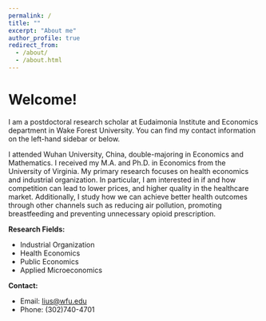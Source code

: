 ```yaml
---
permalink: /
title: ""
excerpt: "About me"
author_profile: true
redirect_from: 
  - /about/
  - /about.html
---
```


# Welcome!

I am a postdoctoral research scholar at Eudaimonia Institute and Economics department in Wake Forest University. You can find my contact information on the left-hand sidebar or below.

I attended Wuhan University, China, double-majoring in Economics and Mathematics. I received my M.A. and Ph.D. in Economics from the University of Virginia. My primary research focuses on health economics and industrial organization. In particular, I am interested in if and how competition can lead to lower prices, and higher quality in the healthcare market. Additionally, I study how we can achieve better health outcomes through other channels such as reducing air pollution, promoting breastfeeding and preventing unnecessary opioid prescription.

**Research Fields:**
  - Industrial Organization
  - Health Economics
  - Public Economics
  - Applied Microeconomics

**Contact:**
 - Email: lius@wfu.edu
 - Phone: (302)740-4701
